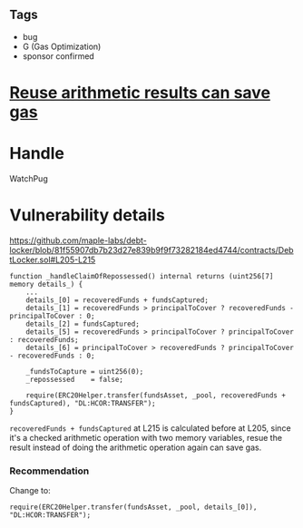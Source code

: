 ## Tags

- bug
- G (Gas Optimization)
- sponsor confirmed

# [Reuse arithmetic results can save gas ](https://github.com/code-423n4/2021-12-maple-findings/issues/66) 

# Handle

WatchPug


# Vulnerability details

https://github.com/maple-labs/debt-locker/blob/81f55907db7b23d27e839b9f9f73282184ed4744/contracts/DebtLocker.sol#L205-L215

```solidity
function _handleClaimOfRepossessed() internal returns (uint256[7] memory details_) {
    ...
    details_[0] = recoveredFunds + fundsCaptured;
    details_[1] = recoveredFunds > principalToCover ? recoveredFunds - principalToCover : 0;
    details_[2] = fundsCaptured;
    details_[5] = recoveredFunds > principalToCover ? principalToCover : recoveredFunds;
    details_[6] = principalToCover > recoveredFunds ? principalToCover - recoveredFunds : 0;

    _fundsToCapture = uint256(0);
    _repossessed    = false;

    require(ERC20Helper.transfer(fundsAsset, _pool, recoveredFunds + fundsCaptured), "DL:HCOR:TRANSFER");
}
```

`recoveredFunds + fundsCaptured` at L215 is calculated before at L205, since it's a checked arithmetic operation with two memory variables, resue the result instead of doing the arithmetic operation again can save gas.

### Recommendation

Change to:

`require(ERC20Helper.transfer(fundsAsset, _pool, details_[0]), "DL:HCOR:TRANSFER");`

